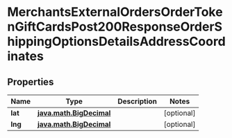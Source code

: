 
# MerchantsExternalOrdersOrderTokenGiftCardsPost200ResponseOrderShippingOptionsDetailsAddressCoordinates

## Properties
Name | Type | Description | Notes
------------ | ------------- | ------------- | -------------
**lat** | [**java.math.BigDecimal**](java.math.BigDecimal.md) |  |  [optional]
**lng** | [**java.math.BigDecimal**](java.math.BigDecimal.md) |  |  [optional]



